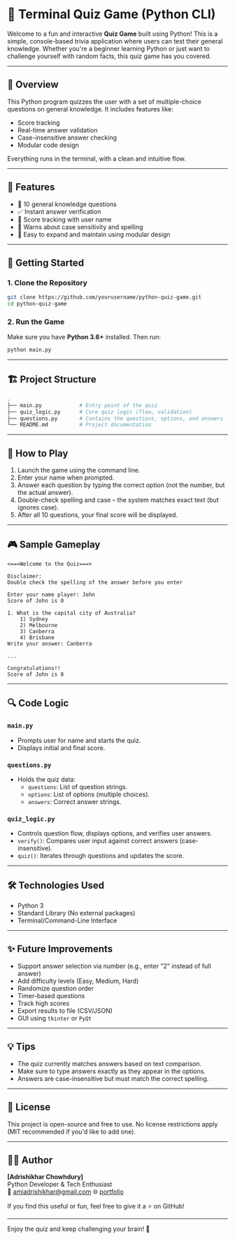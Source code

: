 
# 🧠 Terminal Quiz Game (Python CLI)

Welcome to a fun and interactive **Quiz Game** built using Python! This is a simple, console-based trivia application where users can test their general knowledge. Whether you're a beginner learning Python or just want to challenge yourself with random facts, this quiz game has you covered.

---

## 📌 Overview

This Python program quizzes the user with a set of multiple-choice questions on general knowledge. It includes features like:

- Score tracking
- Real-time answer validation
- Case-insensitive answer checking
- Modular code design

Everything runs in the terminal, with a clean and intuitive flow.

---

## 🧩 Features

- 🧠 10 general knowledge questions
- ✅ Instant answer verification
- 🎯 Score tracking with user name
- 🚫 Warns about case sensitivity and spelling
- 🔁 Easy to expand and maintain using modular design

---

## 🚀 Getting Started

### 1. Clone the Repository

```bash
git clone https://github.com/yourusername/python-quiz-game.git
cd python-quiz-game
```

### 2. Run the Game

Make sure you have **Python 3.6+** installed. Then run:

```bash
python main.py
```

---

## 🏗️ Project Structure

```bash
.
├── main.py            # Entry point of the quiz
├── quiz_logic.py      # Core quiz logic (flow, validation)
├── questions.py       # Contains the questions, options, and answers
└── README.md          # Project documentation
```

---

## 📖 How to Play

1. Launch the game using the command line.
2. Enter your name when prompted.
3. Answer each question by typing the correct option (not the number, but the actual answer).
4. Double-check spelling and case – the system matches exact text (but ignores case).
5. After all 10 questions, your final score will be displayed.

---

## 🎮 Sample Gameplay

```text
<===Welcome to the Quiz===>

Disclaimer:
Double check the spelling of the answer before you enter

Enter your name player: John
Score of John is 0

1. What is the capital city of Australia?
    1) Sydney
    2) Melbourne
    3) Canberra
    4) Brisbane
Write your answer: Canberra

...

Congratulations!!
Score of John is 8
```

---

## 🔍 Code Logic

### `main.py`
- Prompts user for name and starts the quiz.
- Displays initial and final score.

### `questions.py`
- Holds the quiz data:
  - `questions`: List of question strings.
  - `options`: List of options (multiple choices).
  - `answers`: Correct answer strings.

### `quiz_logic.py`
- Controls question flow, displays options, and verifies user answers.
- `verify()`: Compares user input against correct answers (case-insensitive).
- `quiz()`: Iterates through questions and updates the score.

---

## 🛠️ Technologies Used

- Python 3
- Standard Library (No external packages)
- Terminal/Command-Line Interface

---

## ✨ Future Improvements

- Support answer selection via number (e.g., enter "2" instead of full answer)
- Add difficulty levels (Easy, Medium, Hard)
- Randomize question order
- Timer-based questions
- Track high scores
- Export results to file (CSV/JSON)
- GUI using `tkinter` or `PyQt`

---

## 💡 Tips

- The quiz currently matches answers based on text comparison.
- Make sure to type answers exactly as they appear in the options.
- Answers are case-insensitive but must match the correct spelling.

---

## 📜 License

This project is open-source and free to use. No license restrictions apply (MIT recommended if you'd like to add one).

---

## 👨‍💻 Author

**[Adrishikhar Chowhdury]**  
Python Developer & Tech Enthusiast  
📧 amiadrishikhar@gmail.com 
🌐 [portfolio](adrishikharchowdhury.glitch.me)

If you find this useful or fun, feel free to give it a ⭐ on GitHub!

---

Enjoy the quiz and keep challenging your brain! 🎉
